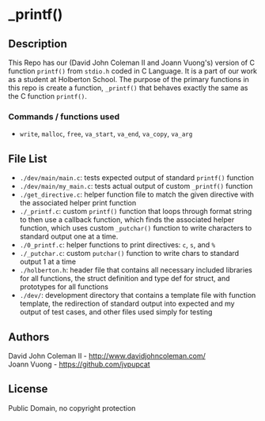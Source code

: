 # _printf()

## Description

This Repo has our (David John Coleman II and Joann Vuong's) version of C
function ``printf()`` from ``stdio.h`` coded in C Language.  It is a part of our
work as a student at Holberton School.  The purpose of the primary functions in
this repo is create a function, ``_printf()`` that behaves exactly the same as
the C function ``printf()``.

### Commands / functions used

* ``write``, ``malloc``, ``free``, ``va_start``, ``va_end``, ``va_copy``,
``va_arg``

## File List

* ``./dev/main/main.c``: tests expected output of standard ``printf()`` function
* ``./dev/main/my_main.c``: tests actual output of custom ``_printf()`` function
* ``./get_directive.c``: helper function file to match the given directive with
the associated helper print function
* ``./_printf.c``: custom ``printf()`` function that loops through format string
to then use a callback function, which finds the associated helper function,
which uses custom ``_putchar()`` function to write characters to standard output
one at a time.
* ``./0_printf.c``: helper functions to print directives: ``c``, ``s``,
and ``%``
* ``./_putchar.c``: custom ``putchar()`` function to write chars to standard
output 1 at a time
* ``./holberton.h``: header file that contains all necessary included libraries
for all functions, the struct definition and type def for struct, and prototypes
for all functions
* ``./dev/``: development directory that contains a template file with function
template, the redirection of standard output into expected and my output of test
cases, and other files used simply for testing

## Authors

David John Coleman II - http://www.davidjohncoleman.com/  
Joann Vuong - https://github.com/jvpupcat

## License

Public Domain, no copyright protection
